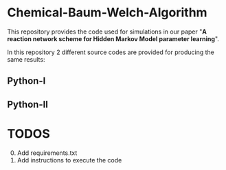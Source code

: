 # Chemical-Baum-Welch-Algorithm

This repository provides the code used for simulations in our paper "**A reaction network scheme for Hidden Markov Model parameter learning**".

In this repository 2 different source codes are provided for producing the same results:
## Python-I


## Python-II


# TODOS

0. Add requirements.txt
1. Add instructions to execute the code

